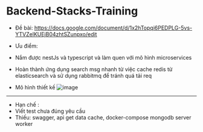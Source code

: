 # Backend-Stacks-Training
+ Đề bài: https://docs.google.com/document/d/1x2hTopqi6PEDPLG-5vs-YTVZelKUEjB04zhtSZunpxo/edit

+ Ưu điểm:

+ Nắm được nestJs và typescript và làm quen với mô hình microservices 
+ Hoàn thành ứng dụng search msg nhanh từ việc cache redis từ elasticsearch và sử dụng rabbitmq để tránh quá tải req
+ Mô hình thiết kế
![image](https://user-images.githubusercontent.com/94001149/225645378-d0ce715f-bafd-41cb-b2f8-ebea1c9ae2e7.png)

-------------------------------------------
+ Hạn chế : 
+ Viết test chưa đúng yêu cầu
+ Thiếu: swagger, api get data cache, docker-compose mongodb server worker
